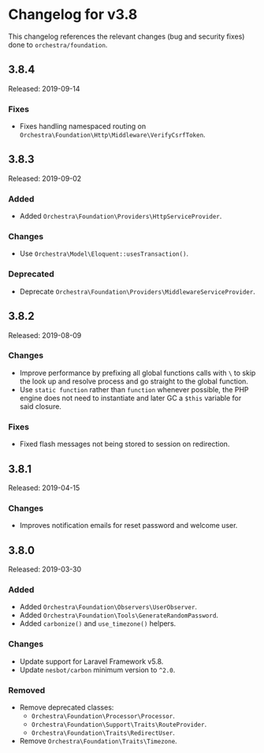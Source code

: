 # Changelog for v3.8

This changelog references the relevant changes (bug and security fixes) done to `orchestra/foundation`.

## 3.8.4

Released: 2019-09-14

### Fixes

* Fixes handling namespaced routing on `Orchestra\Foundation\Http\Middleware\VerifyCsrfToken`.

## 3.8.3

Released: 2019-09-02

### Added

* Added `Orchestra\Foundation\Providers\HttpServiceProvider`.

### Changes

* Use `Orchestra\Model\Eloquent::usesTransaction()`.

### Deprecated

* Deprecate `Orchestra\Foundation\Providers\MiddlewareServiceProvider`.

## 3.8.2

Released: 2019-08-09

### Changes

* Improve performance by prefixing all global functions calls with `\` to skip the look up and resolve process and go straight to the global function.
* Use `static function` rather than `function` whenever possible, the PHP engine does not need to instantiate and later GC a `$this` variable for said closure.

### Fixes

* Fixed flash messages not being stored to session on redirection.

## 3.8.1

Released: 2019-04-15

### Changes

* Improves notification emails for reset password and welcome user.

## 3.8.0

Released: 2019-03-30

### Added

* Added `Orchestra\Foundation\Observers\UserObserver`.
* Added `Orchestra\Foundation\Tools\GenerateRandomPassword`.
* Added `carbonize()` and `use_timezone()` helpers.

### Changes

* Update support for Laravel Framework v5.8.
* Update `nesbot/carbon` minimum version to `^2.0`.

### Removed

* Remove deprecated classes:
    - `Orchestra\Foundation\Processor\Processor`.
    - `Orchestra\Foundation\Support\Traits\RouteProvider`.
    - `Orchestra\Foundation\Traits\RedirectUser`.
* Remove `Orchestra\Foundation\Traits\Timezone`.
